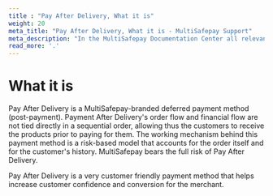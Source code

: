 ```yaml
---
title : "Pay After Delivery, What it is"
weight: 20
meta_title: "Pay After Delivery, What it is - MultiSafepay Support"
meta_description: "In the MultiSafepay Documentation Center all relevant information regarding our Plugins and API. As well as Support pages for Payment Method, Tools and General Questions. You can also find the contact details of our Support Team and Integration Team."
read_more: '.'
---
```

# What it is
Pay After Delivery is a MultiSafepay-branded deferred payment method (post-payment). Payment After Delivery's order flow and financial flow are not tied directly in a sequential order, allowing thus the customers to receive the products prior to paying for them. The working mechanism behind this payment method is a risk-based model that accounts for the order itself and for the customer's history. MultiSafepay bears the full risk of Pay After Delivery.

Pay After Delivery is a very customer friendly payment method that helps increase customer confidence and conversion for the merchant.
